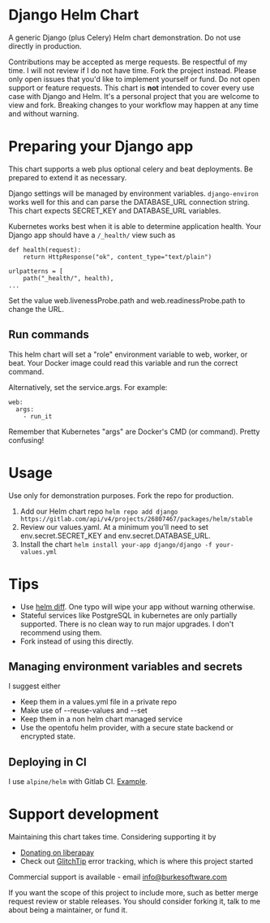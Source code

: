 # Django Helm Chart

A generic Django (plus Celery) Helm chart demonstration. Do not use directly in production.

Contributions may be accepted as merge requests. Be respectful of my time. I will not review if I do not have time. Fork the project instead. Please only open issues that you'd like to implement yourself or fund. Do not open support or feature requests. This chart is **not** intended to cover every use case with Django and Helm. It's a personal project that you are welcome to view and fork. Breaking changes to your workflow may happen at any time and without warning.

# Preparing your Django app

This chart supports a web plus optional celery and beat deployments. Be prepared to extend it as necessary.

Django settings will be managed by environment variables. `django-environ` works well for this and can parse the DATABASE_URL connection string. This chart expects SECRET_KEY and DATABASE_URL variables.

Kubernetes works best when it is able to determine application health. Your Django app should have a `/_health/` view such as

```
def health(request):
    return HttpResponse("ok", content_type="text/plain")

urlpatterns = [
    path("_health/", health),
...
```

Set the value web.livenessProbe.path and web.readinessProbe.path to change the URL.

## Run commands

This helm chart will set a "role" environment variable to web, worker, or beat. Your Docker image could read this variable and run the correct command.

Alternatively, set the service.args. For example:

```
web:
  args:
    - run_it
```

Remember that Kubernetes "args" are Docker's CMD (or command). Pretty confusing!

# Usage

Use only for demonstration purposes. Fork the repo for production.

1. Add our Helm chart repo `helm repo add django https://gitlab.com/api/v4/projects/26807467/packages/helm/stable`
2. Review our values.yaml. At a minimum you'll need to set env.secret.SECRET_KEY and env.secret.DATABASE_URL.
3. Install the chart `helm install your-app django/django -f your-values.yml`

# Tips

- Use [helm diff](https://github.com/databus23/helm-diff). One typo will wipe your app without warning otherwise.
- Stateful services like PostgreSQL in kubernetes are only partially supported. There is no clean way to run major upgrades. I don't recommend using them.
- Fork instead of using this directly.

## Managing environment variables and secrets

I suggest either

- Keep them in a values.yml file in a private repo
- Make use of --reuse-values and --set
- Keep them in a non helm chart managed service
- Use the opentofu helm provider, with a secure state backend or encrypted state.

## Deploying in CI

I use `alpine/helm` with Gitlab CI. [Example](https://gitlab.com/glitchtip/glitchtip-frontend/-/blob/master/.gitlab-ci.yml).

# Support development

Maintaining this chart takes time. Considering supporting it by

- [Donating on liberapay](https://liberapay.com/burke-software/)
- Check out [GlitchTip](https://glitchtip.com) error tracking, which is where this project started

Commercial support is available - email info@burkesoftware.com

If you want the scope of this project to include more, such as better merge request review or stable releases. You should consider forking it, talk to me about being a maintainer, or fund it.
